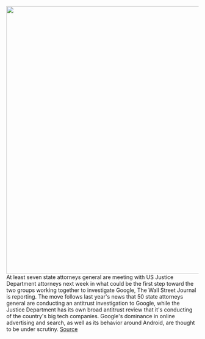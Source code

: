 <img src='https://cdn.vox-cdn.com/thumbor/Za5SnAaZUgLSIXMsi3zI-6qBLg4=/0x0:2040x1360/1200x800/filters:focal(857x517:1183x843)/cdn.vox-cdn.com/uploads/chorus_image/image/66173049/acastro_180508_1777_google_IO_0002.0.jpg' width='700px' /><br/>
At least seven state attorneys general are meeting with US Justice Department attorneys next week in what could be the first step toward the two groups working together to investigate Google, The Wall Street Journal is reporting. The move follows last year's news that 50 state attorneys general are conducting an antitrust investigation to Google, while the Justice Department has its own broad antitrust review that it's conducting of the country's big tech companies. Google's dominance in online advertising and search, as well as its behavior around Android, are thought to be under scrutiny.
<a href='https://www.theverge.com/2020/1/27/21083341/google-antitrust-state-investigation-federal-attorneys-general-justice-department'> Source <a/>